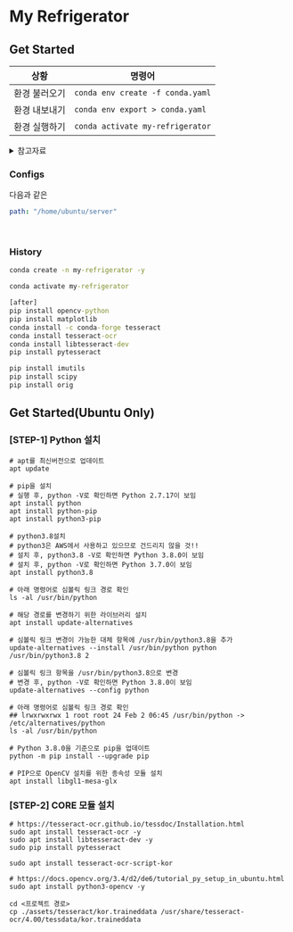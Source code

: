 # My Refrigerator

## Get Started

| 상황 | 명령어 |
| ---- | ------ |
| 환경 불러오기 | `conda env create -f conda.yaml` |
| 환경 내보내기 | `conda env export > conda.yaml` |
| 환경 실행하기 | `conda activate my-refrigerator` |

<details>
<summary>
참고자료
</summary>

- [[Anaconda] 아나콘다 가상환경 Export 및 Import 하는 방법](https://mentha2.tistory.com/46)
- [[Anaconda] 아나콘다 환경 export, import, clone 하기](https://jh-bk.tistory.com/35)
</details>

### Configs

다음과 같은 
```yaml
path: "/home/ubuntu/server"
```


<br>

### History

```cmd
conda create -n my-refrigerator -y

conda activate my-refrigerator

[after]
pip install opencv-python
pip install matplotlib
conda install -c conda-forge tesseract
conda install tesseract-ocr
conda install libtesseract-dev
pip install pytesseract

pip install imutils
pip install scipy
pip install orig
```

## Get Started(Ubuntu Only)

### [STEP-1] Python 설치

```
# apt를 최신버전으로 업데이트
apt update

# pip을 설치
# 실행 후, python -V로 확인하면 Python 2.7.17이 보임
apt install python
apt install python-pip
apt install python3-pip

# python3.8설치
# python3은 AWS에서 사용하고 있으므로 건드리지 않을 것!!
# 설치 후, python3.8 -V로 확인하면 Python 3.8.0이 보임
# 설치 후, python -V로 확인하면 Python 3.7.0이 보임
apt install python3.8

# 아래 명령어로 심볼릭 링크 경로 확인
ls -al /usr/bin/python

# 해당 경로를 변경하기 위한 라이브러리 설치
apt install update-alternatives

# 심볼릭 링크 변경이 가능한 대체 항목에 /usr/bin/python3.8을 추가
update-alternatives --install /usr/bin/python python /usr/bin/python3.8 2

# 심볼릭 링크 항목을 /usr/bin/python3.8으로 변경
# 변경 후, python -V로 확인하면 Python 3.8.0이 보임
update-alternatives --config python

# 아래 명령어로 심볼릭 링크 경로 확인
## lrwxrwxrwx 1 root root 24 Feb 2 06:45 /usr/bin/python -> /etc/alternatives/python
ls -al /usr/bin/python

# Python 3.8.0을 기준으로 pip을 업데이트
python -m pip install --upgrade pip

# PIP으로 OpenCV 설치를 위한 종속성 모듈 설치
apt install libgl1-mesa-glx
```

### [STEP-2] CORE 모듈 설치

```
# https://tesseract-ocr.github.io/tessdoc/Installation.html
sudo apt install tesseract-ocr -y
sudo apt install libtesseract-dev -y
sudo pip install pytesseract

sudo apt install tesseract-ocr-script-kor

# https://docs.opencv.org/3.4/d2/de6/tutorial_py_setup_in_ubuntu.html
sudo apt install python3-opencv -y

cd <프로젝트 경로>
cp ./assets/tesseract/kor.traineddata /usr/share/tesseract-ocr/4.00/tessdata/kor.traineddata
```
